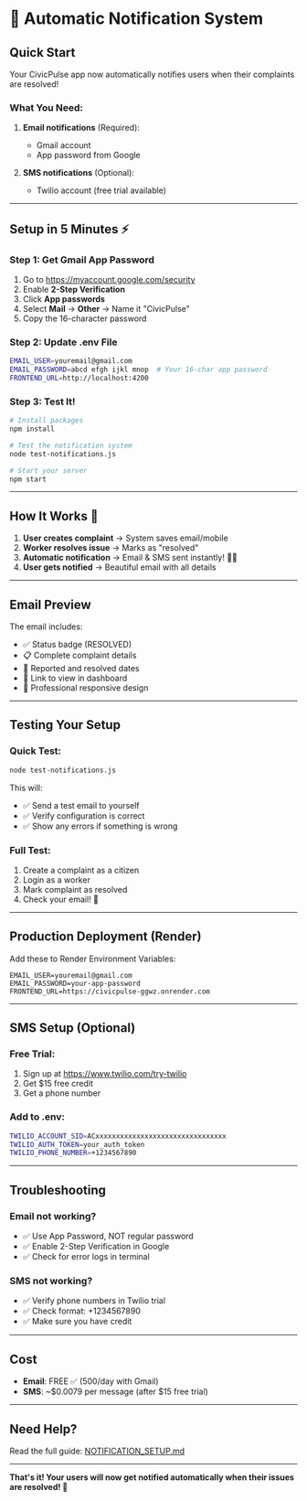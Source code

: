 # 📧 Automatic Notification System

## Quick Start

Your CivicPulse app now automatically notifies users when their complaints are resolved!

### What You Need:

1. **Email notifications** (Required):
   - Gmail account
   - App password from Google

2. **SMS notifications** (Optional):
   - Twilio account (free trial available)

---

## Setup in 5 Minutes ⚡

### Step 1: Get Gmail App Password

1. Go to https://myaccount.google.com/security
2. Enable **2-Step Verification**
3. Click **App passwords**
4. Select **Mail** → **Other** → Name it "CivicPulse"
5. Copy the 16-character password

### Step 2: Update .env File

```bash
EMAIL_USER=youremail@gmail.com
EMAIL_PASSWORD=abcd efgh ijkl mnop  # Your 16-char app password
FRONTEND_URL=http://localhost:4200
```

### Step 3: Test It!

```bash
# Install packages
npm install

# Test the notification system
node test-notifications.js

# Start your server
npm start
```

---

## How It Works 🔄

1. **User creates complaint** → System saves email/mobile
2. **Worker resolves issue** → Marks as "resolved"
3. **Automatic notification** → Email & SMS sent instantly! 📧📱
4. **User gets notified** → Beautiful email with all details

---

## Email Preview

The email includes:
- ✅ Status badge (RESOLVED)
- 📋 Complete complaint details
- 📅 Reported and resolved dates
- 🔗 Link to view in dashboard
- 🎨 Professional responsive design

---

## Testing Your Setup

### Quick Test:
```bash
node test-notifications.js
```

This will:
- ✅ Send a test email to yourself
- ✅ Verify configuration is correct
- ✅ Show any errors if something is wrong

### Full Test:
1. Create a complaint as a citizen
2. Login as a worker
3. Mark complaint as resolved
4. Check your email! 📧

---

## Production Deployment (Render)

Add these to Render Environment Variables:

```
EMAIL_USER=youremail@gmail.com
EMAIL_PASSWORD=your-app-password
FRONTEND_URL=https://civicpulse-ggwz.onrender.com
```

---

## SMS Setup (Optional)

### Free Trial:
1. Sign up at https://www.twilio.com/try-twilio
2. Get $15 free credit
3. Get a phone number

### Add to .env:
```bash
TWILIO_ACCOUNT_SID=ACxxxxxxxxxxxxxxxxxxxxxxxxxxxxxxxx
TWILIO_AUTH_TOKEN=your_auth_token
TWILIO_PHONE_NUMBER=+1234567890
```

---

## Troubleshooting

### Email not working?
- ✅ Use App Password, NOT regular password
- ✅ Enable 2-Step Verification in Google
- ✅ Check for error logs in terminal

### SMS not working?
- ✅ Verify phone numbers in Twilio trial
- ✅ Check format: +1234567890
- ✅ Make sure you have credit

---

## Cost

- **Email**: FREE ✅ (500/day with Gmail)
- **SMS**: ~$0.0079 per message (after $15 free trial)

---

## Need Help?

Read the full guide: [NOTIFICATION_SETUP.md](./NOTIFICATION_SETUP.md)

---

**That's it! Your users will now get notified automatically when their issues are resolved! 🎉**
